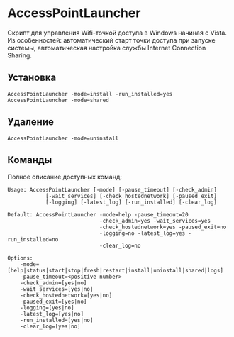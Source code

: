 # AccessPointLauncher

Скрипт для управления Wifi-точкой доступа в Windows начиная с Vista.
Из особенностей: автоматический старт точки доступа при запуске системы, автоматическая настройка службы Internet Connection Sharing.

## Установка

```
AccessPointLauncher -mode=install -run_installed=yes
AccessPointLauncher -mode=shared
```

## Удаление

```
AccessPointLauncher -mode=uninstall
```

## Команды

Полное описание доступных команд:

```
Usage: AccessPointLauncher [-mode] [-pause_timeout] [-check_admin]
            [-wait_services] [-check_hostednetwork] [-paused_exit]
            [-logging] [-latest_log] [-run_installed] [-clear_log]

Default: AccessPointLauncher -mode=help -pause_timeout=20
                             -check_admin=yes -wait_services=yes
                             -check_hostednetwork=yes -paused_exit=no
                             -logging=no -latest_log=yes -run_installed=no
                             -clear_log=no

Options:
    -mode=[help|status|start|stop|fresh|restart|install|uninstall|shared|logs]
    -pause_timeout=<positive number>
    -check_admin=[yes|no]
    -wait_services=[yes|no]
    -check_hostednetwork=[yes|no]
    -paused_exit=[yes|no]
    -logging=[yes|no]
    -latest_log=[yes|no]
    -run_installed=[yes|no]
    -clear_log=[yes|no]
```
